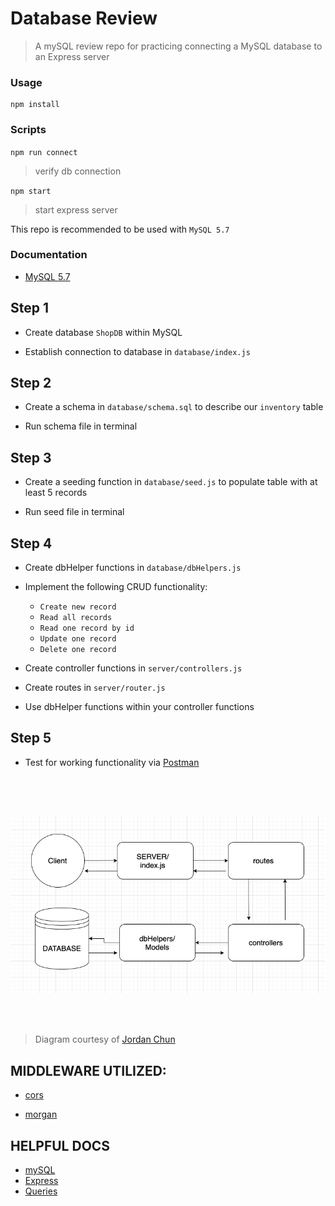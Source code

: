 #  Database Review

> A mySQL review repo for practicing connecting a MySQL database to an Express server

###  Usage

```
npm install
```
###  Scripts

`
npm run connect
`
> verify db connection

`npm start`
> start express server

This repo is recommended to be used with `MySQL 5.7`

###  Documentation

*  [MySQL 5.7](https://dev.mysql.com/doc/refman/5.7/en/)



##  Step 1

* Create database `ShopDB` within MySQL

* Establish connection to database in `database/index.js`


##  Step 2

* Create a schema in `database/schema.sql` to describe our `inventory` table

* Run schema file in terminal


##  Step 3

* Create a seeding function in `database/seed.js` to populate table with at least 5 records

* Run seed file in terminal


##  Step 4

* Create dbHelper functions in `database/dbHelpers.js`

- Implement the following CRUD functionality:

  - `Create new record`
  - `Read all records `
  - `Read one record by id`
  - `Update one record`
  - `Delete one record`

* Create controller functions in `server/controllers.js`

* Create routes in `server/router.js`

* Use dbHelper functions within your controller functions


##  Step 5

* Test for working functionality via [Postman](https://www.postman.com/)

##

<br/><br/>

<img  style="border-radius: 10px"  src="./Overview.png">

<br/><br/>

> Diagram courtesy of [Jordan Chun](https://github.com/jchun765)



##  MIDDLEWARE UTILIZED:

*  [cors](https://www.npmjs.com/package/cors)

*  [morgan](https://www.npmjs.com/package/morgan)



##  HELPFUL DOCS

*  [mySQL](https://www.npmjs.com/package/mysql2)
*  [Express](https://expressjs.com/)
*  [Queries](http://www.cheat-sheets.org/sites/sql.su/#data_manipulation)